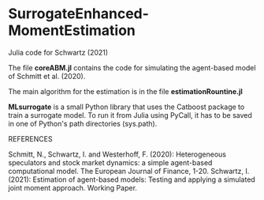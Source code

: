 # SurrogateEnhanced-MomentEstimation
Julia code for Schwartz (2021)


The file <b>coreABM.jl</b> contains the code for simulating the agent-based model of Schmitt et al. (2020).

The main algorithm for the estimation is in the file <b>estimationRountine.jl</b>

<b>MLsurrogate</b> is a small Python library that uses the Catboost package to train a surrogate model. To run it from Julia using PyCall, it has to be saved in one of Python's path directories (sys.path).

















REFERENCES

Schmitt, N., Schwartz, I. and Westerhoff, F. (2020): Heterogeneous speculators and stock market dynamics: a simple agent-based computational model. The European Journal of Finance, 1-20.
Schwartz, I. (2021): Estimation of agent-based models: Testing and applying a simulated joint moment approach. Working Paper.
